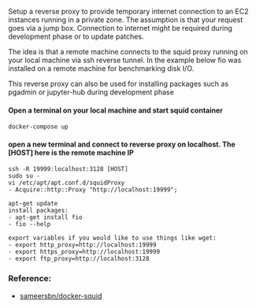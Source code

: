Setup a reverse proxy to provide temporary internet connection to an EC2 instances running in a private zone. The assumption is that your request goes via a jump box. Connection to internet might be required during development phase or to update patches.

The idea is that a remote machine connects to the squid proxy running on your local machine via ssh reverse tunnel. In the example below fio was installed on a remote machine for benchmarking disk I/O.

This reverse proxy can also be used for installing packages such as pgadmin or jupyter-hub during development phase

#### Open a terminal on your local machine and start squid container
`docker-compose up`

#### open a new terminal and connect to reverse proxy on localhost. The [HOST] here is the remote machine IP
```
ssh -R 19999:localhost:3128 [HOST]
sudo su -
vi /etc/apt/apt.conf.d/squidProxy
- Acquire::http::Proxy "http://localhost:19999";

apt-get update
install packages:
- apt-get install fio
- fio --help

export variables if you would like to use things like wget:
- export http_proxy=http://localhost:19999
- export https_proxy=http://localhost:19999
- export ftp_proxy=http://localhost:3128
```

### Reference:
- [sameersbn/docker-squid](https://github.com/sameersbn/docker-squid)
